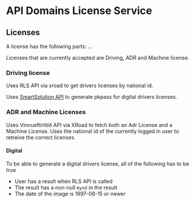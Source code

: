 <!-- gitbook-ignore -->

# API Domains License Service

## Licenses

A license has the following parts: ...

Licenses that are currently accepted are Driving, ADR and Machine license.

### Driving license

Uses RLS API via xroad to get drivers licenses by national id.

Uses [SmartSolution API](https://smartsolutions.gitbook.io/smart-solutions-drivers-license/) to generate pkpass for digital drivers licenses.

### ADR and Machine Licenses

Uses Vinnueftirlitið API via XRoad to fetch both an Adr License and a Machine License. Uses the national id of the currently logged in user to retreive the correct licenses.

#### Digital

To be able to generate a digital drivers license, all of the following has to be true

- User has a result when RLS API is called
- The result has a non-null `mynd` in the result
- The date of the image is 1997-08-15 or newer
